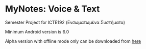 # MyNotes: Voice & Text

Semester Project for ICTE192 (Ενσωματωμένα Συστήματα)

Minimum Android version is 6.0


Alpha version with offline mode only can be downloaded from <a href="https://github.com/kiriaziskokkinos/MyNotesVoiceText/releases/tag/v1.0.0-alpha">here</a>
